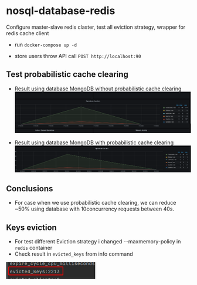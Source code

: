 # nosql-database-redis
Configure master-slave redis claster, test all eviction strategy, wrapper for redis cache client 

- run `docker-compose up -d`

- store users throw API call `POST http://localhost:90`

## Test probabilistic cache clearing

* Result using database MongoDB without probabilistic cache clearing
![img.png](img.png)

* Result using database MongoDB with probabilistic cache clearing 
![img_1.png](img_1.png)

## Conclusions
* For case when we use probabilistic cache clearing, we can reduce ~50% using database with 10concurrency requests between 40s. 

## Keys eviction

* For test different Eviction strategy i changed --maxmemory-policy in `redis` container
* Check result in `evicted_keys` from info command

![img_2.png](img_2.png)